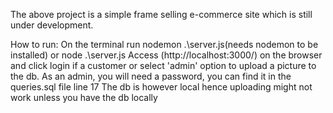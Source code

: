 The above project is a simple frame selling e-commerce site which is still under development.

How to run:
On the terminal run nodemon .\server.js(needs nodemon to be installed) or node .\server.js
Access (http://localhost:3000/) on the browser and click login if a customer or select 'admin' option to upload a picture to the db.
As an admin, you will need a password, you can find it in the queries.sql file line 17
The db is however local hence uploading might not work unless you have the db locally
